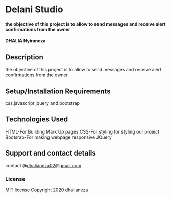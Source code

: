 
# Delani Studio
#### the objective of this project is to allow to send messages and receive alert confirmations  from the owner
#### DHALIA Nyiraneza
## Description
 the objective of this project is to allow to send messages and receive alert confirmations  from the owner
## Setup/Installation Requirements
 css,javascript jquery and bootstrap
 
## Technologies Used
HTML-For Building Mark Up pages
CSS-For styling for styling our project
Bootsrap-For making webpage responsive
JQuery
## Support and contact details
 contact @dhalianeza02@gmail.com
### License
 MIT license
Copyright 2020 dhalianeza
  
